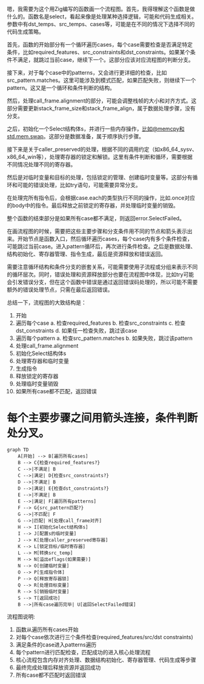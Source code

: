 嗯，我需要为这个用Zig编写的函数画一个流程图。首先，我得理解这个函数是做什么的。函数名是select，看起来像是处理某种选择逻辑，可能和代码生成相关。参数中有dst_temps、src_temps、cases等，可能是在不同的情况下选择不同的代码生成策略。

首先，函数的开始部分有一个循环遍历cases，每个case需要检查是否满足特定条件，比如required_features、src_constraints和dst_constraints。如果某个条件不满足，就跳过当前case，继续下一个。这部分应该对应流程图的判断分支。

接下来，对于每个case中的patterns，又会进行更详细的检查，比如src_pattern.matches。这里可能涉及到模式匹配，如果匹配失败，则继续下一个pattern。这又是一个循环和条件判断的结构。

然后，处理call_frame.alignment的部分，可能会调整栈帧的大小和对齐方式。这部分需要更新stack_frame_size和stack_frame_align，属于数据处理步骤，没有分支。

之后，初始化一个Select结构体s，并进行一些内存操作，比如@memcpy和std.mem.swap。这部分是数据准备，属于顺序执行步骤。

接下来是关于caller_preserved的处理，根据不同的调用约定（如x86_64_sysv、x86_64_win等），处理寄存器的锁定和解锁。这里有条件判断和循环，需要根据不同情况处理不同的寄存器。

然后是对临时变量和目标的处理，包括锁定的管理、创建临时变量等。这部分有循环和可能的错误处理，比如try语句，可能需要异常分支。

在处理完所有指令后，会根据case.each的类型执行不同的操作，比如.once对应的body中的指令。最后释放之前锁定的寄存器，并处理临时变量的销毁。

整个函数的结束部分是如果所有case都不满足，则返回error.SelectFailed。

在画流程图的时候，需要把这些主要步骤和分支条件用不同的节点和箭头表示出来。开始节点是函数入口，然后循环遍历cases，每个case内有多个条件检查，可能跳过当前case。进入pattern循环后，再次进行条件检查。之后是数据处理、结构初始化、寄存器管理、指令生成，最后是资源释放和错误返回。

需要注意循环结构和条件分支的嵌套关系，可能需要使用子流程或分组来表示不同的循环层次。同时，错误处理和资源释放部分也要在流程图中体现，比如try可能会引发错误分支，但在这个函数中错误是通过返回错误码处理的，所以可能不需要额外的错误处理节点，只需在最后返回错误。

总结一下，流程图的大致结构是：

1. 开始
2. 遍历每个case
   a. 检查required_features
   b. 检查src_constraints
   c. 检查dst_constraints
   d. 如果任一检查失败，跳过该case
3. 遍历每个pattern
   a. 检查src_pattern.matches
   b. 如果失败，跳过该pattern
4. 处理call_frame.alignment
5. 初始化Select结构体s
6. 处理寄存器和临时变量
7. 生成指令
8. 释放锁定的寄存器
9. 处理临时变量销毁
10. 如果所有case都不匹配，返回错误

每个主要步骤之间用箭头连接，条件判断处分叉。
================================================
```mermaid
graph TD
    A[开始] --> B[遍历所有cases]
    B --> C{检查required_features?}
    C -->|不满足| B
    C -->|满足| D{检查src_constraints?}
    D -->|不满足| B
    D -->|满足| E{检查dst_constraints?}
    E -->|不满足| B
    E -->|满足| F[遍历所有patterns]
    F --> G{src_pattern匹配?}
    G -->|不匹配| F
    G -->|匹配| H[处理call_frame对齐]
    H --> I[初始化Select结构体s]
    I --> J[配置s的临时变量]
    J --> K[处理caller_preserved寄存器]
    K --> L[锁定目标/临时寄存器]
    L --> M[转换src_temp]
    M --> N[溢出eflags(如果需要)]
    N --> O[创建临时变量]
    O --> P[生成指令体]
    P --> Q[释放寄存器锁]
    Q --> R[处理目标变量]
    R --> S[销毁临时变量]
    S --> T[返回成功]
    B -->|所有case遍历完毕| U[返回SelectFailed错误]
``` 

流程图说明:
1. 函数从遍历所有cases开始
2. 对每个case依次进行三个条件检查(required_features/src/dst constraints)
3. 满足条件的case进入patterns遍历
4. 每个pattern进行匹配检查，匹配成功的进入核心处理流程
5. 核心流程包含内存对齐处理、数据结构初始化、寄存器管理、代码生成等步骤
6. 最终完成处理后释放资源并返回成功
7. 所有case都不匹配时返回错误
